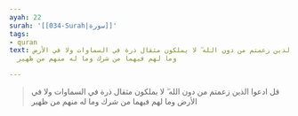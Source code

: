 ```yaml
---
ayah: 22
surah: '[[034-Surah|سورة]]'
tags:
- quran
text: قل ادعوا الذين زعمتم من دون الله ۖ لا يملكون مثقال ذرة في السماوات ولا في الأرض
  وما لهم فيهما من شرك وما له منهم من ظهير

---
```

> قل ادعوا الذين زعمتم من دون الله ۖ لا يملكون مثقال ذرة في السماوات ولا في الأرض وما لهم فيهما من شرك وما له منهم من ظهير

